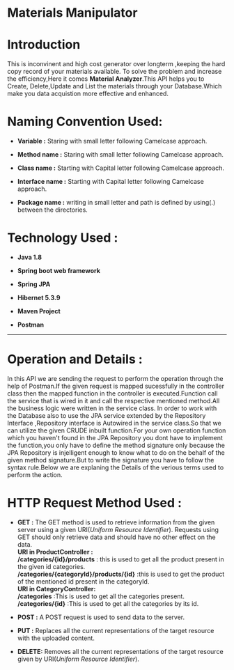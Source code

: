 Materials Manipulator 
====
# Introduction
This is inconvinent and high cost generator over longterm ,keeping the hard copy record of your materials available.  To solve the problem and increase the efficiency,Here it comes **Material Analyzer**.This API helps you to Create,  Delete,Update and List the materials through your Database.Which make you data acquistion more effective and enhanced.

# Naming Convention Used:

* **Variable       :** Staring with small letter following Camelcase approach.

* **Method name    :** Staring with small letter following Camelcase approach.

* **Class name     :** Starting with Capital letter following Camelcase approach.

* **Interface name :** Starting with Capital letter following Camelcase approach.

* **Package name   :** writing in small letter and path is defined by using(.) between the directories.
# Technology Used :

* **Java 1.8**

* **Spring boot web framework**

* **Spring JPA**

* **Hibernet 5.3.9**

* **Maven Project**

* **Postman**
---
# Operation and Details :
In this API we are sending the request to perform the operation through the help of Postman.If the given request is mapped sucessfully in the controller class then the mapped function in the controller is executed.Function call the service that is wired in it and call the respective mentioned method.All the business logic were written in the service class. In order to work with the Database also to use the JPA service extended by the Repository Interface ,Repository interface is Autowired in the service class.So that we can utilize the given CRUDE inbuilt function.For your own operation function which you haven't found in the JPA Repository you dont have to implement the function,you only have to define the method signature only because the JPA Repository is injelligent enough to know what to do on the behalf of the given method signature.But to write the signature you have to follow the syntax rule.Below we are explaning the Details of the verious terms used to perform the action.  
# HTTP Request Method Used :

* **GET   :** The GET method is used to retrieve information from the given server using a given URI(_Uniform Resource Identifier_). Requests using GET should only retrieve data and should have no other effect on the data.  
  **URI in ProductController :**  
         **/categories/{id}/products** :  this is used to get all the product present in the given id categories.  
         **/categories/{categoryId}/products/{id}** :this is used to get the product of the mentioned id present in the categoryId.    
         **URI in CategoryController:**  
         **/categories** :This is used to get all the categories present.  
         **/categories/{id}** :This is used to get all the categories by its id.

* **POST  :** A POST request is used to send data to the server.

* **PUT   :** Replaces all the current representations of the target resource with the uploaded content.

* **DELETE:** Removes all the current representations of the target resource given by URI(_Uniform Resource Identifier_).



